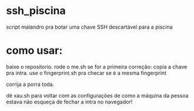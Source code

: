 # ssh_piscina
script malandro pra botar uma chave SSH descartável para a piscina

# como usar:
baixe o repositorio.
rode o me.sh
se for a primeira correção: copia a chave pra intra.
use o fingerprint.sh pra checar se é a mesma fingerprint

corrija a porra toda.

dê xau.sh para voltar com as configurações de como a máquina da pessoa estava
não esqueça de fechar a intra no navegador!
